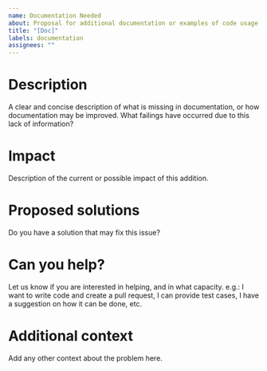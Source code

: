 ```yaml
---
name: Documentation Needed
about: Proposal for additional documentation or examples of code usage
title: "[Doc]"
labels: documentation
assignees: ""
---
```


# Description

A clear and concise description of what is missing in documentation, or how documentation may be improved.
What failings have occurred due to this lack of information?

# Impact

Description of the current or possible impact of this addition.

# Proposed solutions

Do you have a solution that may fix this issue?

# Can you help?

Let us know if you are interested in helping, and in what capacity. e.g.: I want to write code and create a pull request, I can provide test cases, I have a suggestion on how it can be done, etc.

# Additional context

Add any other context about the problem here.

